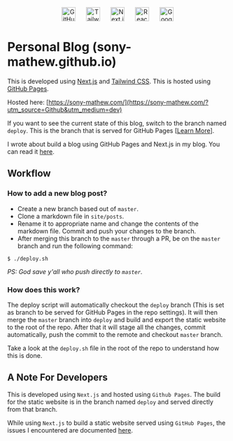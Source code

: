 <div align="center">
  <img src="https://github.githubassets.com/images/modules/logos_page/GitHub-Mark.png" width="32" height="32" alt="GitHub Pages" style="margin: 0 10px;">
  <img src="https://upload.wikimedia.org/wikipedia/commons/d/d5/Tailwind_CSS_Logo.svg" width="32" height="32" alt="Tailwind CSS" style="margin: 0 10px;">
  <img src="https://assets.vercel.com/image/upload/v1662130559/nextjs/Icon_light_background.png" width="32" height="32" alt="Next.js" style="margin: 0 10px;">
  <img src="https://cdn.jsdelivr.net/gh/devicons/devicon/icons/react/react-original.svg" width="32" height="32" alt="React" style="margin: 0 10px;">
  <img src="https://www.gstatic.com/images/branding/product/1x/apps_script_48dp.png" width="32" height="32" alt="Google Apps Script" style="margin: 0 10px;">
</div>

# Personal Blog (sony-mathew.github.io)
This is developed using [Next.js](https://nextjs.org/) and [Tailwind CSS](https://tailwindcss.com/). This is hosted using [GitHub Pages](https://pages.github.com/).

Hosted here: [https://sony-mathew.com/](https://sony-mathew.com/?utm_source=Github&utm_medium=dev)

If you want to see the current state of this blog, switch to the branch named `deploy`. This is the branch that is served for GitHub Pages [[Learn More](https://docs.github.com/en/pages/getting-started-with-github-pages/configuring-a-publishing-source-for-your-github-pages-site)]. 

I wrote about build a blog using GitHub Pages and Next.js in my blog. You can read it [here](https://sony-mathew.com/posts/building-a-blog-using-github-pages-and-nextjs/).

## Workflow

### How to add a new blog post?
* Create a new branch based out of `master`.
* Clone a markdown file in `site/posts`.
* Rename it to appropriate name and change the contents of the markdown file. Commit and push your changes to the branch.
* After merging this branch to the `master` through a PR, be on the `master` branch and run the following command:
```
$ ./deploy.sh
```

*PS: God save y'all who push directly to `master`.*

### How does this work?
The deploy script will automatically checkout the `deploy` branch (This is set as branch to be served for GitHub Pages in the repo settings). It will then merge the `master` branch into `deploy` and build and export the static website to the root of the repo. After that it will  stage all the changes, commit automatically, push the commit to the remote and checkout `master` branch.

Take a look at the `deploy.sh` file in the root of the repo to understand how this is done.

## A Note For Developers
This is developed using `Next.js` and hosted using `Github Pages`. The build for the static website is in the branch named `deploy` and served directly from that branch.

While using `Next.js` to build a static website served using `GitHub Pages`, the issues I encountered are
documented [here](https://github.com/sony-mathew/sony-mathew.github.io/blob/master/site/ISSUES.md).
